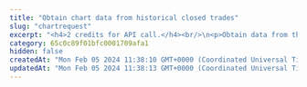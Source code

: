 ```yaml
---
title: "Obtain chart data from historical closed trades"
slug: "chartrequest"
excerpt: "<h4>2 credits for API call.</h4><br/>\n<p>Obtain data from the closed trades for entering in the chart. Time interval is set between <i>from</i> and <i>to</i> and there is defined time frame. There can be obtained at most 200 time points in the time interval.</p>"
category: 65c0c89f01bfc0001709afa1
hidden: false
createdAt: "Mon Feb 05 2024 11:38:10 GMT+0000 (Coordinated Universal Time)"
updatedAt: "Mon Feb 05 2024 11:38:13 GMT+0000 (Coordinated Universal Time)"
---
```


